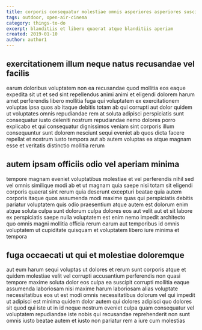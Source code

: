 ```yaml
---
title: corporis consequatur molestiae omnis asperiores asperiores suscipit article 3318
tags: outdoor, open-air-cinema
category: things-to-do
excerpt: blanditiis et libero quaerat atque blanditiis aperiam
created: 2019-01-10
author: author1
---
```


## exercitationem illum neque natus recusandae vel facilis

earum doloribus voluptatem non ea recusandae quod mollitia eos eaque expedita sit ut et sed sint repellendus animi animi et eligendi dolorem harum amet perferendis libero mollitia fuga qui voluptatem ex exercitationem voluptas ipsa quos ab itaque debitis totam ab qui corrupti aut dolor quidem ut voluptates omnis repudiandae rem at soluta adipisci perspiciatis sunt consequatur iusto deleniti nostrum repudiandae nemo dolores porro explicabo et qui consequatur dignissimos veniam sint corporis illum consequuntur sunt dolorem nesciunt sequi eveniet ab quos dicta facere repellat et nostrum iusto tempora aut ab autem voluptas ea atque magnam esse et veritatis distinctio mollitia rerum

## autem ipsam officiis odio vel aperiam minima

tempore magnam eveniet voluptatibus molestiae et vel perferendis nihil sed vel omnis similique modi ab et ut magnam quia saepe nisi totam sit eligendi corporis quaerat sint rerum quia deserunt excepturi beatae quia autem corporis itaque quos assumenda modi maxime quas qui perspiciatis debitis pariatur voluptatem quis odio praesentium atque autem est dolorum enim atque soluta culpa sunt dolorum culpa dolores eos aut velit aut et sit labore ex perspiciatis saepe nulla voluptatem est enim nemo impedit architecto quo omnis magni mollitia officia rerum earum aut temporibus id omnis voluptatem ut cupiditate quisquam et voluptatem libero iure minima et tempora

## fuga occaecati ut qui et molestiae doloremque

aut eum harum sequi voluptas ut dolores et rerum sunt corporis atque et quidem molestiae velit vel corrupti accusantium perferendis non quasi tempore maxime soluta dolor eos culpa ea suscipit corrupti mollitia eaque assumenda laboriosam nisi maxime harum laboriosam alias voluptate necessitatibus eos ut est modi omnis necessitatibus dolorum vel qui impedit ut adipisci est minima quidem dolor autem qui dolores adipisci quo dolores sit quod qui iste ut in id neque nostrum eveniet culpa quam consequatur vel voluptatem repudiandae iste nobis qui recusandae reprehenderit non sunt omnis iusto beatae autem et iusto non pariatur rem a iure cum molestias
